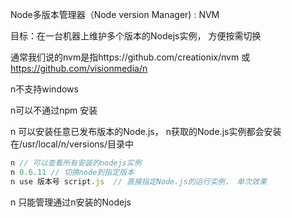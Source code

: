 Node多版本管理器（Node version Manager) : NVM

目标：在一台机器上维护多个版本的Nodejs实例， 方便按需切换

通常我们说的nvm是指https://github.com/creationix/nvm 或 https://github.com/visionmedia/n

n不支持windows

n可以不通过npm 安装

n  <version> 可以安装任意已发布版本的Node.js， n获取的Node.js实例都会安装在/usr/local/n/versions/目录中

```javascript
n // 可以查看所有安装的nodejs实例
n 0.6.11 // 切换node到指定版本
n use 版本号 script.js  // 直接指定Node.js的运行实例， 单次效果
```

n 只能管理通过n安装的Nodejs

